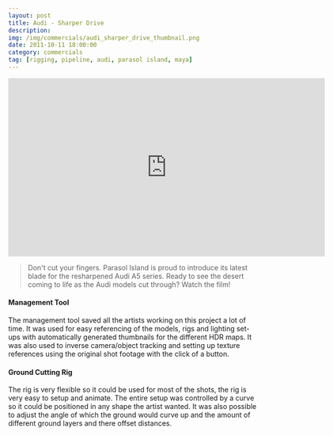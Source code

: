 ```yaml
---
layout: post
title: Audi - Sharper Drive
description: 
img: /img/commercials/audi_sharper_drive_thumbnail.png
date: 2011-10-11 18:00:00
category: commercials
tag: [rigging, pipeline, audi, parasol island, maya]
---
```

<p align="center"><iframe src="https://player.vimeo.com/video/30367632?color=ff9933&title=0&byline=0&portrait=0" width="640" height="360" frameborder="0" webkitallowfullscreen mozallowfullscreen allowfullscreen></iframe></p>

<blockquote><p class="justify">Don't cut your fingers. Parasol Island is proud to introduce its latest blade for the resharpened Audi A5 series. Ready to see the desert coming to life as the Audi models cut through? Watch the film!</p></blockquote> 

<h4>Management Tool</h4> 
<p class="justify">The management tool saved all the artists working on this project a lot of time. It was used for easy referencing of the models, rigs and lighting set-ups with automatically generated thumbnails for the different HDR maps. It was also used to inverse camera/object tracking and setting up texture references using the original shot footage with the click of a button.</p>

<h4>Ground Cutting Rig</h4> 
<p class="justify">The rig is very flexible so it could be used for most of the shots, the rig is very easy to setup and animate. The entire setup was controlled by a curve so it could be positioned in any shape the artist wanted. It was also possible to adjust the angle of which the ground would curve up and the amount of different ground layers and there offset distances.</p>